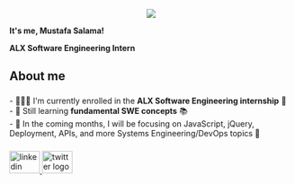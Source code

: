 <p align="center">
  <img src="https://capsule-render.vercel.app/api?text=Hey%20there!👋&fontColor=FFFFFF&animation=fadeIn&type=waving&color=gradient&height=100"/>
</p>


**It's me, Mustafa Salama!**

**ALX Software Engineering Intern**
###

<h2 align="left">About me</h2>

###

<p align="left">
- 👨🏻‍💻 I'm currently enrolled in the <strong>ALX Software Engineering internship</strong> 🚀<br>
- 🌱 Still learning <strong>fundamental SWE concepts</strong> 📚<br>
- 📅 In the coming months, I will be focusing on JavaScript, jQuery, Deployment, APIs, and more Systems Engineering/DevOps topics 👾
</p>

###

<div align="left">
  <a href="https://linkedin.com/in/mustafaslama" target="_blank">
    <img src="https://raw.githubusercontent.com/maurodesouza/profile-readme-generator/master/src/assets/icons/social/linkedin/default.svg" width="54" height="40" alt="linkedin logo"  />
  </a>
  <a href="https://twitter.com/mustafa_slama_" target="_blank">
    <img src="https://raw.githubusercontent.com/maurodesouza/profile-readme-generator/master/src/assets/icons/social/twitter/default.svg" width="54" height="40" alt="twitter logo"  />
  </a>
</div>

###

